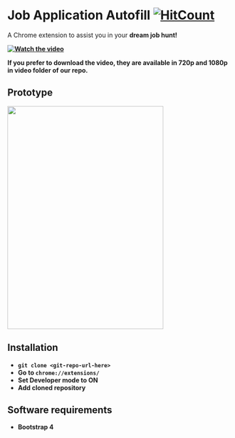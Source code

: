 # Job Application Autofill    [![HitCount](http://hits.dwyl.com/jayjagtap/Autofill-Buddy.svg)](http://hits.dwyl.com/jayjagtap/Autofill-Buddy)

A Chrome extension to assist you in your <b>dream job<b> hunt!

[![Watch the video](https://raw.githubusercontent.com/jayjagtap/Autofill-Buddy/master/thumbnail.png)](https://youtu.be/BZmXUMSAnfc)

If you prefer to download the video, they are available in 720p and 1080p in video folder of our repo.

## Prototype

<img src="https://raw.githubusercontent.com/jayjagtap/Autofill-Buddy/master/video/prototype-1.png" height="500px" width="350px"/>

## Installation

- ```git clone <git-repo-url-here>```
- Go to ```chrome://extensions/```
- Set Developer mode to ON
- Add cloned repository

## Software requirements
- Bootstrap 4
